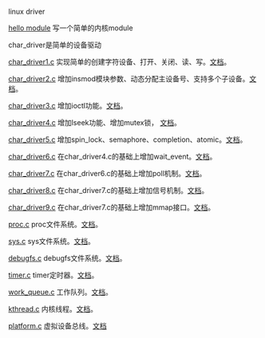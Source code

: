linux driver

[hello module](https://github.com/sloongz/linux_driver/tree/master/hello_module) 写一个简单的内核module

char_driver是简单的设备驱动

[char_driver1.c](https://github.com/sloongz/linux_driver/blob/master/char_driver/char_driver1.c) 实现简单的创建字符设备、打开、关闭、读、写。[文档](https://github.com/sloongz/linux_driver/blob/master/char_driver/char_driver1.md)。

[char_driver2.c](https://github.com/sloongz/linux_driver/blob/master/char_driver/char_driver2.c) 增加insmod模块参数、动态分配主设备号、支持多个子设备。[文档](https://sloongz.github.io/2019/08/25/char%20driver（二）/)。

[char_driver3.c](https://github.com/sloongz/linux_driver/blob/master/char_driver/char_driver3.c) 增加ioctl功能。[文档](https://sloongz.github.io/2019/08/25/char%20driver（三）/)。

[char_driver4.c](https://github.com/sloongz/linux_driver/blob/master/char_driver/char_driver4.c) 增加lseek功能、增加mutex锁， [文档](https://sloongz.github.io/2019/08/25/char%20driver（四）/)。

[char_driver5.c](https://github.com/sloongz/linux_driver/blob/master/char_driver/char_driver5.c) 增加spin_lock、semaphore、completion、atomic。[文档](https://sloongz.github.io/2019/08/25/char%20driver（五）/)。

[char_driver6.c](https://github.com/sloongz/linux_driver/blob/master/char_driver/char_driver6.c) 在char_driver4.c的基础上增加wait_event。[文档](https://sloongz.github.io/2019/08/25/char%20driver（六）/)。

[char_driver7.c](https://github.com/sloongz/linux_driver/blob/master/char_driver/char_driver7.c) 在char_driver6.c的基础上增加poll机制。[文档](https://sloongz.github.io/2019/08/25/char%20driver（七）/)。

[char_driver8.c](https://github.com/sloongz/linux_driver/blob/master/char_driver/char_driver8.c) 在char_driver7.c的基础上增加信号机制。[文档](https://sloongz.github.io/2019/08/25/char%20driver（八）/)。

[char_driver9.c](https://github.com/sloongz/linux_driver/blob/master/char_driver/char_driver9.c) 在char_driver7.c的基础上增加mmap接口。[文档](https://sloongz.github.io/2019/08/25/char%20driver（九）/)。

[proc.c](https://github.com/sloongz/linux_driver/blob/master/proc/proc.c) proc文件系统。[文档](https://sloongz.github.io/2019/10/10/proc（十）/)。

[sys.c](https://github.com/sloongz/linux_driver/blob/master/sys/sys.c) sys文件系统。[文档](https://sloongz.github.io/2019/10/10/sys（十一）/)。

[debugfs.c](https://github.com/sloongz/linux_driver/blob/master/debugfs/debugfs.c) debugfs文件系统。[文档](https://sloongz.github.io/2019/10/10/debugfs（十二）/)。

[timer.c](https://github.com/sloongz/linux_driver/blob/master/timer/timer.c) timer定时器。[文档](https://sloongz.github.io/2019/10/10/timer（十三）/)。

[work_queue.c](https://github.com/sloongz/linux_driver/blob/master/work/work_queue.c) 工作队列。[文档](https://sloongz.github.io/2019/10/10/work_queue（十四）/)。

[kthread.c](https://github.com/sloongz/linux_driver/blob/master/kthread/kthread.c) 内核线程。[文档](https://sloongz.github.io/2019/10/21/kthread（十五）/)。

[platform.c](https://github.com/sloongz/linux_driver/blob/master/platform/platform.c) 虚拟设备总线。[文档](https://sloongz.github.io/2019/10/21/platform（十六）/)

